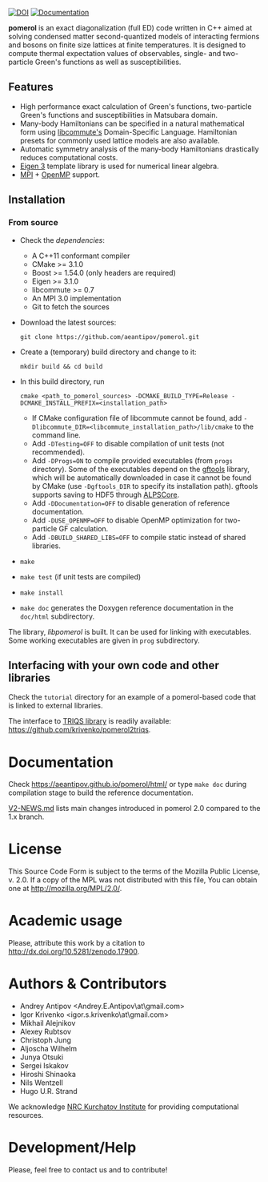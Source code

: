 [![DOI](https://zenodo.org/badge/4569/aeantipov/pomerol.svg)](
http://dx.doi.org/10.5281/zenodo.17900
)
[![Documentation](https://img.shields.io/badge/docs-GitHub%20Pages-red)](
https://aeantipov.github.io/pomerol/)

**pomerol** is an exact diagonalization (full ED) code written in C++ aimed at
solving condensed matter second-quantized models of interacting fermions
and bosons on finite size lattices at finite temperatures.
It is designed to compute thermal expectation values of observables, single- and
two-particle Green's functions as well as susceptibilities.

##  Features

  * High performance exact calculation of Green's functions, two-particle
    Green's functions and susceptibilities in Matsubara domain.
  * Many-body Hamiltonians can be specified in a natural mathematical form using
    [libcommute's](https://krivenko.github.io/libcommute/) Domain-Specific
    Language. Hamiltonian presets for commonly used lattice models are also
    available.
  * Automatic symmetry analysis of the many-body Hamiltonians drastically
    reduces computational costs.
  * [Eigen 3](http://eigen.tuxfamily.org) template library is used for numerical
    linear algebra.
  * [MPI](http://en.wikipedia.org/wiki/Message_Passing_Interface) +
    [OpenMP](https://en.wikipedia.org/wiki/OpenMP) support.

## Installation
### From source

  - Check the *dependencies*:

    * A C++11 conformant compiler
    * CMake >= 3.1.0
    * Boost >= 1.54.0 (only headers are required)
    * Eigen >= 3.1.0
    * libcommute >= 0.7
    * An MPI 3.0 implementation
    * Git to fetch the sources

  - Download the latest sources:

    ```
    git clone https://github.com/aeantipov/pomerol.git
    ```

  - Create a (temporary) build directory and change to it:

    ```
    mkdir build && cd build
    ```

  - In this build directory, run

    ```
    cmake <path_to_pomerol_sources> -DCMAKE_BUILD_TYPE=Release -DCMAKE_INSTALL_PREFIX=<installation_path>
    ```
    * If CMake configuration file of libcommute cannot be found, add
      `-Dlibcommute_DIR=<libcommute_installation_path>/lib/cmake` to the command line.
    * Add `-DTesting=OFF` to disable compilation of unit tests (not recommended).
    * Add `-DProgs=ON` to compile provided executables (from `progs`
      directory). Some of the executables depend on the
      [gftools](https://github.com/aeantipov/gftools) library, which will be
      automatically downloaded in case it cannot be found by CMake (use
      `-Dgftools_DIR` to specify its installation path). gftools supports saving
      to HDF5 through [ALPSCore](http://alpscore.org).
    * Add `-DDocumentation=OFF` to disable generation of reference
      documentation.
    * Add `-DUSE_OPENMP=OFF` to disable OpenMP optimization for two-particle GF
      calculation.
    * Add `-DBUILD_SHARED_LIBS=OFF` to compile static instead of shared libraries.
  - `make`
  - `make test` (if unit tests are compiled)
  - `make install`
  - `make doc` generates the Doxygen reference documentation in the `doc/html`
    subdirectory.

The library, _libpomerol_ is built. It can be used for linking with executables.
Some working executables are given in `prog` subdirectory.

## Interfacing with your own code and other libraries

Check the `tutorial` directory for an example of a pomerol-based code that is
linked to external libraries.

The interface to [TRIQS library](https://triqs.github.io/triqs/latest/) is
readily available: <https://github.com/krivenko/pomerol2triqs>.

# Documentation
Check <https://aeantipov.github.io/pomerol/html/> or type `make doc` during
compilation stage to build the reference documentation.

[V2-NEWS.md](V2-NEWS.md) lists main changes introduced in pomerol 2.0
compared to the 1.x branch.

# License
This Source Code Form is subject to the terms of the Mozilla Public License,
v. 2.0. If a copy of the MPL was not distributed with this file, You can obtain
one at <http://mozilla.org/MPL/2.0/>.

# Academic usage

Please, attribute this work by a citation to
<http://dx.doi.org/10.5281/zenodo.17900>.

# Authors & Contributors
  * Andrey Antipov <Andrey.E.Antipov\at\gmail.com>
  * Igor Krivenko <igor.s.krivenko\at\gmail.com>
  * Mikhail Alejnikov
  * Alexey Rubtsov
  * Christoph Jung
  * Aljoscha Wilhelm
  * Junya Otsuki
  * Sergei Iskakov
  * Hiroshi Shinaoka
  * Nils Wentzell
  * Hugo U.R. Strand

We acknowledge [NRC Kurchatov Institute](http://eng.nrcki.ru/) for providing
computational resources.

# Development/Help
Please, feel free to contact us and to contribute!
